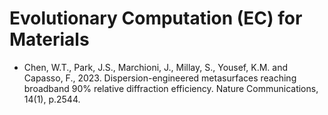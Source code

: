 # Evolutionary Computation (EC) for Materials

* Chen, W.T., Park, J.S., Marchioni, J., Millay, S., Yousef, K.M. and Capasso, F., 2023. Dispersion-engineered metasurfaces reaching broadband 90% relative diffraction efficiency. Nature Communications, 14(1), p.2544.
